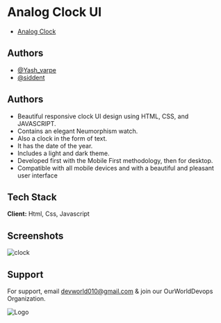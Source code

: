# Analog Clock UI

- [Analog Clock](https://ourworlddevops.github.io/Analog_Clock/)


## Authors

- [@Yash_varpe ](https://github.com/YashVarpe05)
- [@siddent ](https://github.com/emplooyee)

## Authors

- Beautiful responsive clock UI design using HTML, CSS, and JAVASCRIPT.
- Contains an elegant Neumorphism watch.
- Also a clock in the form of text.
- It has the date of the year.
- Includes a light and dark theme.
- Developed first with the Mobile First methodology, then for desktop.
- Compatible with all mobile devices and with a beautiful and pleasant user interface
 
 ## Tech Stack

**Client:** Html, Css, Javascript

## Screenshots
![clock](https://user-images.githubusercontent.com/104847857/226172747-058e7ecc-09aa-404f-9a89-25612eff471b.png)

## Support

For support, email devworld010@gmail.com & join our 
OurWorldDevops Organization.



![Logo](https://upload.wikimedia.org/wikipedia/commons/a/a7/React-icon.svg)






